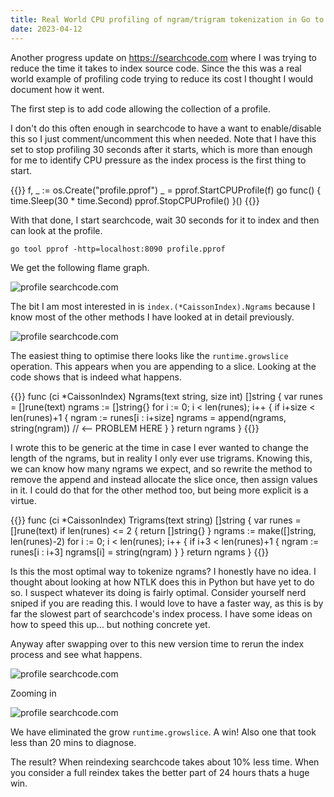 ```yaml
---
title: Real World CPU profiling of ngram/trigram tokenization in Go to reduce index time in searchcode.com
date: 2023-04-12
---
```


Another progress update on https://searchcode.com where I was trying to reduce the time it takes to index source code. Since the this was a real world example of profiling code trying to reduce its cost I thought I would document how it went.

The first step is to add code allowing the collection of a profile.

I don't do this often enough in searchcode to have a want to enable/disable this so I just comment/uncomment this when needed. Note that I have this set to stop profiling 30 seconds after it starts, which is more than enough for me to identify CPU pressure as the index process is the first thing to start.

{{<highlight go>}}
f, _ := os.Create("profile.pprof")
_ = pprof.StartCPUProfile(f)
go func() {
	time.Sleep(30 * time.Second)
	pprof.StopCPUProfile()
}()
{{</highlight>}}


With that done, I start searchcode, wait 30 seconds for it to index and then can look at the profile.

```
go tool pprof -http=localhost:8090 profile.pprof
```

We get the following flame graph. 

![profile searchcode.com](/static/profile-ngram/profile1.png)

The bit I am most interested in is `index.(*CaissonIndex).Ngrams` because I know most of the other methods I have looked at in detail previously. 

![profile searchcode.com](/static/profile-ngram/profile1_1.png)

The easiest thing to optimise there looks like the `runtime.growslice` operation. This appears when you are appending to a slice. Looking at the code shows that is indeed what happens.

{{<highlight go>}}
func (ci *CaissonIndex) Ngrams(text string, size int) []string {
	var runes = []rune(text)
	ngrams := []string{}
	for i := 0; i < len(runes); i++ {
		if i+size < len(runes)+1 {
			ngram := runes[i : i+size]
			ngrams = append(ngrams, string(ngram)) // <-- PROBLEM HERE
		}
	}
	return ngrams
}
{{</highlight>}}


I wrote this to be generic at the time in case I ever wanted to change the length of the ngrams, but in reality I only ever use trigrams. Knowing this, we can know how many ngrams we expect, and so rewrite the method to remove the append and instead allocate the slice once, then assign values in it. I could do that for the other method too, but being more explicit is a virtue.

{{<highlight go>}}
func (ci *CaissonIndex) Trigrams(text string) []string {
	var runes = []rune(text)
	if len(runes) <= 2 {
		return []string{}
	}
	ngrams := make([]string, len(runes)-2)
	for i := 0; i < len(runes); i++ {
		if i+3 < len(runes)+1 {
			ngram := runes[i : i+3]
			ngrams[i] = string(ngram)
		}
	}
	return ngrams
}
{{</highlight>}}

Is this the most optimal way to tokenize ngrams? I honestly have no idea. I thought about looking at how NTLK does this in Python but have yet to do so. I suspect whatever its doing is fairly optimal. Consider yourself nerd sniped if you are reading this. I would love to have a faster way, as this is by far the slowest part of searchcode's index process. I have some ideas on how to speed this up... but nothing concrete yet.

Anyway after swapping over to this new version time to rerun the index process and see what happens.

![profile searchcode.com](/static/profile-ngram/profile2.png)

Zooming in

![profile searchcode.com](/static/profile-ngram/profile2_1.png)

We have eliminated the grow `runtime.growslice`. A win! Also one that took less than 20 mins to diagnose.

The result? When reindexing searchcode takes about 10% less time. When you consider a full reindex takes the better part of 24 hours thats a huge win.